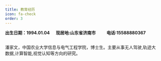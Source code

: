 ```yaml
---
title: 教育经历
icon: fa-check
order: 3
---
```


<style>
  .a{float:left;width:33%;border:1px solid # F00}
  .b{float:left;width:33%;border:1px solid # F00}
  .c{float:left;width:33%;border:1px solid # F00}
</style>
<div class="a">
  <strong>出生日期：1994.01.04</strong>
</div>
<div class="b">
  <strong>现居地:山东省济南市</strong>
</div>
<div class="c">
  <strong>电话:15588880367</strong>
</div>
<br><br/>
<p>潘家文，中国农业大学信息与电气工程学院，博士生。主要从事无人驾驶,轨迹大数据,计算智能,视觉认知等方向的研究。</p>
